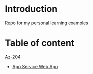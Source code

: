 # Introduction
Repo for my personal learning examples

# Table of content
[Az-204](https://github.com/igormesaros84/Learning/tree/master/Az-204)
- [App Service Web App](https://github.com/igormesaros84/Learning/tree/master/Az-204/App%20Service%20Web%20app)
